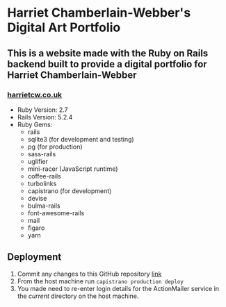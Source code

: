 # Harriet Chamberlain-Webber's Digital Art Portfolio

## This is a website made with the Ruby on Rails backend built to provide a digital portfolio for Harriet Chamberlain-Webber
 ### [harrietcw.co.uk](<harrietcw.co.uk>)

 - Ruby Version: 2.7
 - Rails Version: 5.2.4
 - Ruby Gems: 
   + rails
   + sqlite3 (for development and testing)
   + pg (for production)
   + sass-rails
   + uglifier
   + mini-racer (JavaScript runtime)
   + coffee-rails
   + turbolinks
   + capistrano (for development)
   + devise
   + bulma-rails
   + font-awesome-rails
   + mail
   + figaro
   + yarn

## Deployment
  
  1. Commit any changes to this GitHub repository [link](<https://github.com/guyus15/art-website>)
  2. From the host machine run `capistrano production deploy`
  3. You made need to re-enter login details for the ActionMailer service in the *current* directory on the host machine.

